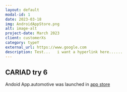 ```yaml
---
layout: default
modal-id: 1
date: 2023-03-18
img: AndroidAppStore.png
alt: image-alt
project-date: March 2023
client: customerXs
category: typeY
external_url: https://www.google.com
description: Test...   i want a hyperlink here......
---
```


## CARIAD try 6

Andoid App.automotive was launched in 
[app store](https://cariad.technology/de/en/news/stories/launch-application-store-for-volkswagen-group.html)





